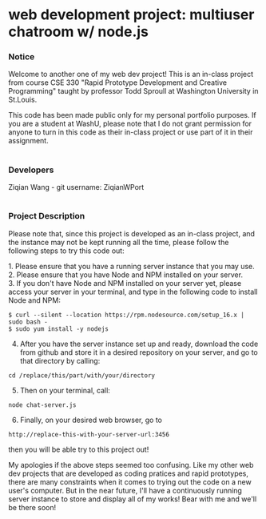 # web development project: multiuser chatroom w/ node.js

<h3>Notice</h3>
<p>
Welcome to another one of my web dev project! This is an in-class project from course CSE 330 "Rapid Prototype Development and Creative Programming" taught by professor Todd Sproull at Washington University in St.Louis.
</p>
<p>
This code has been made public only for my personal portfolio purposes. If you are a student at WashU, please note that I do not grant permission for anyone to turn in this code as their in-class project or use part of it in their assignment.
</p>

#

<h3>Developers</h3>
Ziqian Wang - git username: ZiqianWPort

#

<h3>Project Description</h3>
<p>Please note that, since this project is developed as an in-class project, and the instance may not be kept running all the time, please follow the following steps to try this code out:</p>
<p>
1. Please ensure that you have a running server instance that you may use.<br>
2. Please ensure that you have Node and NPM installed on your server.<br>
3. If you don't have Node and NPM installed on your server yet, please access your server in your terminal, and type in the following code to install Node and NPM:<br>
  
```
$ curl --silent --location https://rpm.nodesource.com/setup_16.x | sudo bash -
$ sudo yum install -y nodejs
```

4. After you have the server instance set up and ready, download the code from github and store it in a desired repository on your server, and go to that directory by calling:<br>

  ```
  cd /replace/this/part/with/your/directory
  ```
5. Then on your terminal, call:<br>
  
  ```
  node chat-server.js
  ```
  
6. Finally, on your desired web browser, go to<br>

```
http://replace-this-with-your-server-url:3456
```
then you will be able try to this project out!<br>
</p>
<p>
My apologies if the above steps seemed too confusing. Like my other web dev projects that are developed as coding pratices and rapid prototypes, there are many constraints when it comes to trying out the code on a new user's computer. But in the near future, I'll have a continuously running server instance to store and display all of my works! Bear with me and we'll be there soon!
